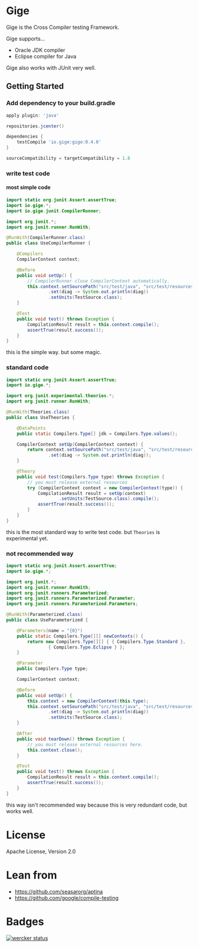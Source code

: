 # Gige

Gige is the Cross Compiler testing Framework.

Gige supports...

* Oracle JDK compiler
* Eclipse compiler for Java

Gige also works with JUnit very well.

## Getting Started

### Add dependency to your build.gradle

```groovy
apply plugin: 'java'

repositories.jcenter()

dependencies {
    testCompile 'io.gige:gige:0.4.0'
}

sourceCompatibility = targetCompatibility = 1.8
```

### write test code

#### most simple code

```java
import static org.junit.Assert.assertTrue;
import io.gige.*;
import io.gige.junit.CompilerRunner;

import org.junit.*;
import org.junit.runner.RunWith;

@RunWith(CompilerRunner.class)
public class UseCompilerRunner {

	@Compilers
	CompilerContext context;

	@Before
	public void setUp() {
		// CompilerRunner close CompilerContext automatically.
		this.context.setSourcePath("src/test/java", "src/test/resources")
				.set(diag -> System.out.println(diag))
				.setUnits(TestSource.class);
	}

	@Test
	public void test() throws Exception {
		CompilationResult result = this.context.compile();
		assertTrue(result.success());
	}
}
```
this is the simple way. but some magic.


### standard code

```java
import static org.junit.Assert.assertTrue;
import io.gige.*;

import org.junit.experimental.theories.*;
import org.junit.runner.RunWith;

@RunWith(Theories.class)
public class UseTheories {

	@DataPoints
	public static Compilers.Type[] jdk = Compilers.Type.values();

	CompilerContext setUp(CompilerContext context) {
		return context.setSourcePath("src/test/java", "src/test/resources")
				.set(diag -> System.out.println(diag));
	}

	@Theory
	public void test(Compilers.Type type) throws Exception {
		// you must release external resources
		try (CompilerContext context = new CompilerContext(type)) {
			CompilationResult result = setUp(context)
					.setUnits(TestSource.class).compile();
			assertTrue(result.success());
		}
	}
}
```
this is the most standard way to write test code.
but `Theories` is experimental yet.


### not recommended way

```java
import static org.junit.Assert.assertTrue;
import io.gige.*;

import org.junit.*;
import org.junit.runner.RunWith;
import org.junit.runners.Parameterized;
import org.junit.runners.Parameterized.Parameter;
import org.junit.runners.Parameterized.Parameters;

@RunWith(Parameterized.class)
public class UseParameterized {

	@Parameters(name = "{0}")
	public static Compilers.Type[][] newContexts() {
		return new Compilers.Type[][] { { Compilers.Type.Standard },
				{ Compilers.Type.Eclipse } };
	}

	@Parameter
	public Compilers.Type type;

	CompilerContext context;

	@Before
	public void setUp() {
		this.context = new CompilerContext(this.type);
		this.context.setSourcePath("src/test/java", "src/test/resources")
				.set(diag -> System.out.println(diag))
				.setUnits(TestSource.class);
	}

	@After
	public void tearDown() throws Exception {
		// you must release external resources here.
		this.context.close();
	}

	@Test
	public void test() throws Exception {
		CompilationResult result = this.context.compile();
		assertTrue(result.success());
	}
}
```

this way isn't recommended way because this is very redundant code, but works well.



# License

Apache License, Version 2.0

# Lean from

* https://github.com/seasarorg/aptina
* https://github.com/google/compile-testing

# Badges
[![wercker status](https://app.wercker.com/status/b61caeec2c22ee5147590de508904961/m "wercker status")](https://app.wercker.com/project/bykey/b61caeec2c22ee5147590de508904961)

